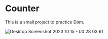 # Counter
This is a small project to practice Dom.

![Desktop Screenshot 2023 10 15 - 00 28 03 61](https://github.com/Mohamed-Ashraf-Ibrahim/Counter/assets/146873948/e5a09e4f-9400-48db-9fb0-64d28135f32e)
